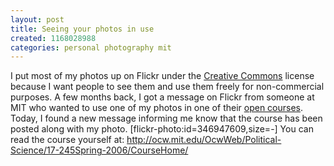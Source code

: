 ```yaml
---
layout: post
title: Seeing your photos in use
created: 1168028988
categories: personal photography mit
---
```

I put most of my photos up on Flickr under the <a href="http://creativecommons.org/">Creative Commons</a> license because I want people to see them and use them freely for non-commercial purposes. A few months back, I got a message on Flickr from someone at MIT who wanted to use one of my photos in one of their <a href="http://ocw.mit.edu/index.html">open courses</a>. Today, I found a new message informing me know that the course has been posted along with my photo.
[flickr-photo:id=346947609,size=-]
You can read the course yourself at:
http://ocw.mit.edu/OcwWeb/Political-Science/17-245Spring-2006/CourseHome/
<!--break-->

